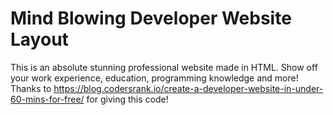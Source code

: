 # Mind Blowing Developer Website Layout
This is an absolute stunning professional website made in HTML. Show off your work experience, education, programming knowledge and more! Thanks to https://blog.codersrank.io/create-a-developer-website-in-under-60-mins-for-free/ for giving this code!
